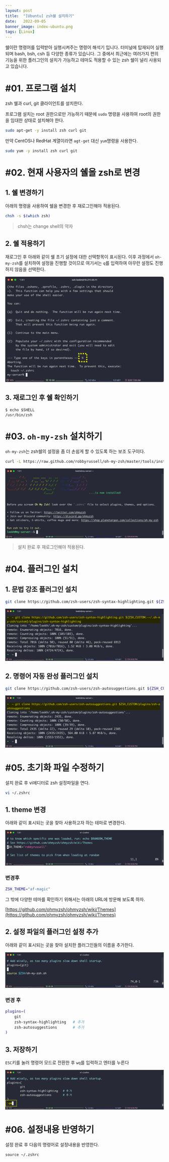 ```yaml
---
layout: post
title:  "[Ubuntu] zsh쉘 설치하기"
date:   2022-09-05
banner_image: index-ubuntu.png
tags: [Linux]
---
```


쉘이란 명령어를 입력받아 실행시켜주는 명령어 해석기 입니다. 터미널에 탑재되어 실행되며 bash, bsh, csh 등 다양한 종류가 있습니다. 그 중에서 최근에는 여러가지 편의 기능을 위한 플러그인의 설치가 가능하고 테마도 적용할 수 있는 zsh 쉘이 널리 사용되고 있습니다.

<!--more-->

# #01. 프로그램 설치

zsh 쉘과 curl, git 클라이언트를 설치한다.

프로그램 설치는 root 권한으로만 가능하기 때문에 `sudo` 명령을 사용하여 root의 권한을 임대한 상태로 설치해야 한다.

```bash
sudo apt-get -y install zsh curl git
```

만약 CentOS나 RedHat 계열이라면 `agt-get` 대신 `yum`명령을 사용한다.

```bash
sudo yum -y install zsh curl git
```

# #02. 현재 사용자의 쉘을 zsh로 변경

## 1. 쉘 변경하기

아래의 명령을 사용하여 쉘을 변경한 후 재로그인해야 적용된다.

```bash
chsh -s $(which zsh)
```

> chsh는 change shell의 약자

## 2. 쉘 적용하기

재로그인 후 아래와 같이 쉘 초기 설정에 대한 선택항목이 표시된다. 이후 과정에서 `oh-my-zsh`를 설치하여 설정을 진행할 것이므로 여기서는 `q`를 입력하여 아무런 설정도 진행하지 않음을 선택한다.

![plugin1](/images/posts/2022/0905/first.png)

## 3. 재로그인 후 쉘 확인하기

```
$ echo $SHELL
/usr/bin/zsh
```

# #03. `oh-my-zsh` 설치하기

`oh-my-zsh`는 zsh쉘의 설정을 좀 더 손쉽게 할 수 있도록 하는 보조 도구이다.

```bash
curl -L https://raw.github.com/robbyrussell/oh-my-zsh/master/tools/install.sh | sh
```

![oh-my-zsh 설치 완료시 화면](/images/posts/2022/0905/oh-my-zsh.png)

> 설치 완료 후 재로그인해야 적용된다.

# #04. 플러그인 설치

## 1. 문법 강조 플러그인 설치

```bash
git clone https://github.com/zsh-users/zsh-syntax-highlighting.git ${ZSH_CUSTOM:-~/.oh-my-zsh/custom}/plugins/zsh-syntax-highlighting
```

![plugin1](/images/posts/2022/0905/plugin1.png)

## 2. 명령어 자동 완성 플러그인 설치

```bash
git clone https://github.com/zsh-users/zsh-autosuggestions.git ${ZSH_CUSTOM:-~/.oh-my-zsh/custom}/plugins/zsh-autosuggestions
```

![plugin2](/images/posts/2022/0905/plugin2.png)


# #05. 초기화 파일 수정하기

설치 완료 후 vi에디터로 zsh 설정파일을 연다.

```bash
vi ~/.zshrc
```

## 1. theme 변경

아래와 같이 표시되는 곳을 찾아 사용하고자 하는 테마로 변경한다.

![theme](/images/posts/2022/0905/theme.png)

### 변경후

```bash
ZSH_THEME="af-magic"
```

그 밖에 다양한 테마를 확인하기 위해서는 아래의 URL에 방문해 보도록 하자.

[https://github.com/ohmyzsh/ohmyzsh/wiki/Themes](https://github.com/ohmyzsh/ohmyzsh/wiki/Themes)

## 2. 설정 파일의 플러그인 설정 추가

아래와 같이 표시되는 곳을 찾아 설치한 플러그인들의 이름을 추가한다.

![plugin](/images/posts/2022/0905/plugin.png)

### 변경 후

```bash
plugins=(  
	git  
	zsh-syntax-highlighting   # 추가  
	zsh-autosuggestions       # 추가
)
```

## 3. 저장하기

`ESC`키를 눌러 명령어 모드로 전환한 후 `wq`를 입력하고 엔터를 누른다

![save](/images/posts/2022/0905/save.png)

# #06. 설정내용 반영하기

설정 완료 후 다음의 명령어로 설정내용을 반영한다.

```
source ~/.zshrc
```